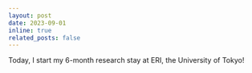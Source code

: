 ```yaml
---
layout: post
date: 2023-09-01
inline: true
related_posts: false
---
```


Today, I start my 6-month research stay at ERI, the University of Tokyo!
